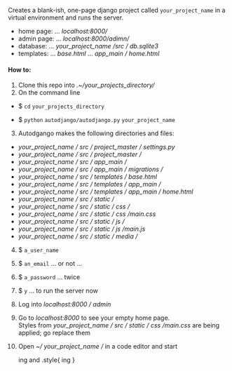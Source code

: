 Creates a blank-ish, one-page django project called `your_project_name` in a virtual environment and runs the server.     
- home page: ... _localhost:8000/_
- admin page: ... _localhost:8000/adimn/_
- database: ... _your_project_name /src / db.sqlite3_
- templates: ... _base.html_ ... _app_main / home.html_

#### How to:
1. Clone this repo into
_.~/your_projects_directory/_
2. On the command line
  - $ `cd` `your_projects_directory`

  - $ `python` `autodjango/autodjango.py` `your_project_name`

3. Autodgango makes the following directories and files:
  - _your_project_name / src / project_master / settings.py_
  - _your_project_name / src / project_master /_
  - _your_project_name / src / app_main /_
  - _your_project_name / src / app_main / migrations /_
  - _your_project_name / src / templates / base.html_
  - _your_project_name / src / templates / app_main /_
  - _your_project_name / src / templates / app_main / home.html_
  - _your_project_name / src / static /_
  - _your_project_name / src / static / css /_
  - _your_project_name / src / static / css /main.css_
  - _your_project_name / src / static / js /_
  - _your_project_name / src / static / js /main.js_
  - _your_project_name / src / static / media /_

4. $ `a_user_name`

5. $ `an_email` ... or not ...

6. $ `a_password` ... twice

7. $ `y` ... to run the server now

8. Log into _localhost:8000 / admin_
9. Go to _localhost:8000_ to see your empty home page.\
Styles from _your_project_name / src / static / css /main.css_ are being applied; go replace them
10. Open _~/ your_project_name /_ in a code editor and start <div>ing and .style{ ing }
